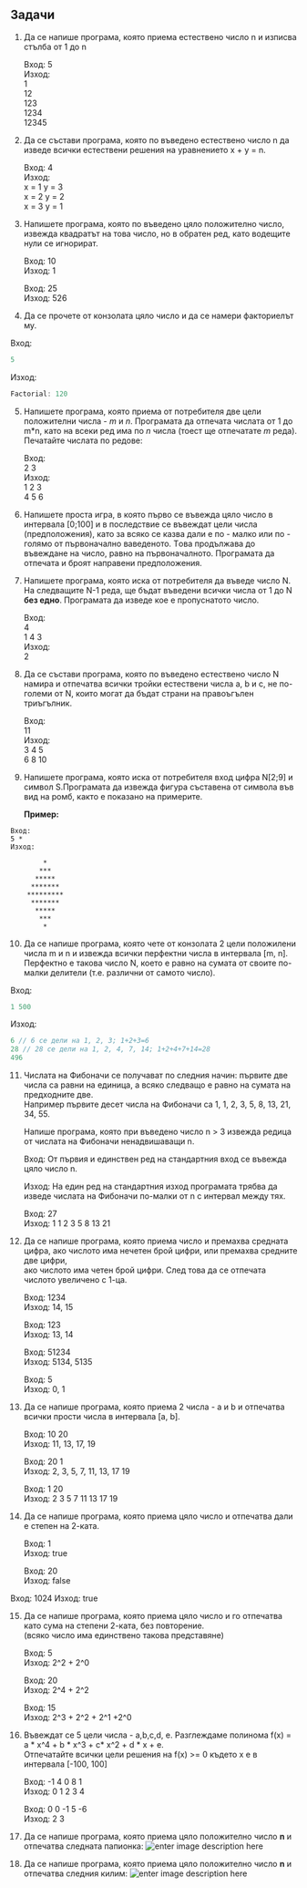 ## Задачи

1. Да се напише програма, която приема естествено число n и изписва стълба от 1 до n

   Вход: 5 <br />
   Изход: <br />
   1 <br />
   12 <br />
   123 <br />
   1234 <br />
   12345 <br />


2. Да се състави програма, която по въведено естествено число n да изведе всички естествени решения на уравнението x + y = n.

   Вход: 4 <br />
   Изход: <br />
   x = 1 y = 3 <br />
   x = 2 y = 2 <br />
   x = 3 y = 1 <br />

3. Напишете програма, която по въведено цяло положително число, извежда квадратът на това число, но в обратен ред, като водещите нули се игнорират.

   Вход: 10 <br />
   Изход: 1 <br />

   Вход: 25 <br />
   Изход: 526 <br />
   
4. Да се прочетe от конзолата цяло число и да се намери факториелът му.

Вход:
```c++
5
```
Изход:
```c++
Factorial: 120
```

5. Напишете програма, която приема от потребителя две цели положителни числа - *m* и *n*.
   Програмата да отпечата числата от 1 до m*n, като на всеки ред има по *n* числа (тоест ще отпечатате *m* реда).
   Печатайте числата по редове:

   Вход: <br />
   2 3 <br />
   Изход: <br />
   1 2 3 <br />
   4 5 6 <br />


6. Напишете проста игра, в която първо се въвежда цяло число в интервала [0;100] и в последствие се въвеждат цели числа
   (предположения), като за всяко се казва дали е по - малко или по - голямо от първоначално ваведеното.
   Tова продължава до въвеждане на число, равно на първоначалното. Програмата да отпечата и броят направени предположения.

7. Напишете програма, която иска от потребителя да въведе число N. На следващите N-1 реда, ще бъдат въведени всички
   числа от 1 до N **без едно**. Програмата да изведе кое е пропуснатото число.
   
   Вход: <br />
   4 <br />
   1 4 3 <br />
   Изход: <br />
   2

8. Да се състави програма, която по въведено естествено число N намира и отпечатва всички тройки естествени числа a, b и c,
   не по-големи от N, които могат да бъдат страни на правоъгълен триъгълник.

   Вход: <br />
   11 <br />
   Изход: <br />
   3 4 5 <br />
   6 8 10 <br />

9. Напишете програма, която иска от потребителя вход цифра N[2;9] и символ S.Програмата да извежда фигура съставена от символа във вид на ромб, както е показано на    примерите.

   **Пример:**
```
Вход:
5 *
Изход:

        * 
       ***
      *****
     *******
    *********
     *******
      *****
       ***
        *
```

10. Да се напише програма, която чете от конзолата 2 цели положилени числа m и n и извежда всички перфектни числа в интервала [m, n]. Перфектно е такова число N, което е равно на сумата от своите по-малки делители (т.е. различни от самото число).

Вход:
```c++
1 500
```

Изход:
```c++
6 // 6 се дели на 1, 2, 3; 1+2+3=6
28 // 28 се дели на 1, 2, 4, 7, 14; 1+2+4+7+14=28
496
```

11. Числата на Фибоначи се получават по следния начин: първите две числа са равни на единица, а всяко следващо е равно на сумата на предходните две. <br />
    Например първите десет числа на Фибоначи са 1, 1, 2, 3, 5, 8, 13, 21, 34, 55. <br />

    Напише програма, която при въведено число n > 3 извежда редица от числата на Фибоначи ненадвишаващи n. <br />
    
    Вход: От първия и единствен ред на стандартния вход се въвежда цяло число n. <br />
    
    Изход: На един ред на стандартния изход програмата трябва да изведе числата на Фибоначи по-малки от n с интервал между тях. <br />
    
    Вход: 27 <br />
    Изход: 1 1 2 3 5 8 13 21 <br />

12. Да се напише програма, която приема число и премахва среднaта цифра, ако числото има нечетен брой цифри, или премахва средните две цифри, <br />
    ако числото има четен брой цифри. След това да се отпечата числото увеличено с 1-ца. <br />

    Вход: 1234 <br />
    Изход: 14, 15 <br />

    Вход: 123 <br />
    Изход: 13, 14 <br />

    Вход: 51234 <br />
    Изход: 5134, 5135 <br />

    Вход: 5 <br />
    Изход: 0, 1 <br />

13. Да се напише програма, която приема 2 числa - a и b и отпечатва всички прости числа в интервала [a, b].

    Вход: 10 20 <br />
    Изход: 11, 13, 17, 19 <br />

    Вход: 20 1 <br />
    Изход: 2, 3, 5, 7, 11, 13, 17 19 <br />

    Вход: 1 20 <br />
    Изход: 2 3 5 7 11 13 17 19 <br />

14. Да се напише програма, която приема цяло число и отпечатва дали е степен на 2-ката.

    Вход: 1 <br />
    Изход: true <br />

    Вход: 20 <br />
    Изход: false <br />

Вход: 1024
Изход: true

15. Да се напише програма, която приема цяло число и го отпечатва като сума на степени 2-ката, без повторение. <br />
    (всяко число има единствено такова представяне)

    Вход: 5 <br />
    Изход: 2^2 + 2^0 <br />

    Вход: 20 <br />
    Изход: 2^4 + 2^2 <br />

    Вход: 15 <br />
    Изход: 2^3 + 2^2 + 2^1 +2^0 <br />

16. Въвеждат се 5 цели числа - a,b,c,d, e. Разглеждаме полинома f(x) = a * x^4 + b * x^3 + c* x^2 + d * x + e. <br />
    Отпечатайте всички цели решения на f(x) >= 0 където x e в интервала [-100, 100]

    Вход: -1 4 0 8 1 <br />
    Изход: 0 1 2 3 4 <br />

    Вход: 0 0 -1 5 -6 <br />
    Изход: 2 3 <br />
17. Да се напише програма, която приема цяло положително число **n** и отпечатва следната папионка:
![enter image description here](https://i.ibb.co/NKSPm4z/ddz.png)

18. Да се напише програма, която приема цяло положително число **n** и отпечатва следния килим:
![enter image description here](https://i.ibb.co/c2w8Gwt/kilim.png)

